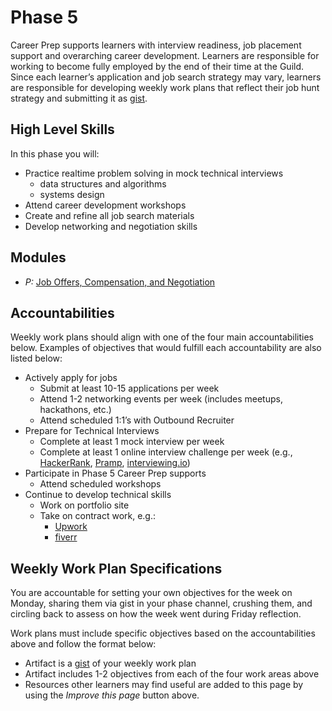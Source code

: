 # Phase 5

Career Prep supports learners with interview readiness, job placement support and overarching career development. Learners are responsible for working to become fully employed by the end of their time at the Guild. Since each learner’s application and job search strategy may vary, learners are responsible for developing weekly work plans that reflect their job hunt strategy and submitting it as [gist][gist].

## High Level Skills

In this phase you will:

- Practice realtime problem solving in mock technical interviews
  - data structures and algorithms
  - systems design
- Attend career development workshops
- Create and refine all job search materials
- Develop networking and negotiation skills

## Modules

- _P:_ [Job Offers, Compensation, and Negotiation](../../modules/Job-Offers-Compensation-and-Negotiation)

## Accountabilities

Weekly work plans should align with one of the four main accountabilities below. Examples of objectives that would fulfill each accountability are also listed below:

- Actively apply for jobs
  - Submit at least 10-15 applications per week
  - Attend 1-2 networking events per week (includes meetups, hackathons, etc.)
  - Attend scheduled 1:1’s with Outbound Recruiter
- Prepare for Technical Interviews
  - Complete at least 1 mock interview per week
  - Complete at least 1 online interview challenge per week (e.g., [HackerRank][hackerrank], [Pramp][pramp], [interviewing.io][interviewing-io])
- Participate in Phase 5 Career Prep supports
  - Attend scheduled workshops
- Continue to develop technical skills
  - Work on portfolio site
  - Take on contract work, e.g.:
    - [Upwork][upwork]
    - [fiverr][fiverr]

## Weekly Work Plan Specifications

You are accountable for setting your own objectives for the week on Monday, sharing them via gist in your phase channel, crushing them, and circling back to assess on how the week went during Friday reflection.

Work plans must include specific objectives based on the accountabilities above and follow the format below:
- Artifact is a [gist][gist] of your weekly work plan
- Artifact includes 1-2 objectives from each of the four work areas above
- Resources other learners may find useful are added to this page by using the _Improve this page_ button above.

<!-- resources -->

[gist]:https://gist.github.com
[upwork]:https://www.upwork.com
[fiverr]:https://www.fiverr.com
[pramp]:https://www.pramp.com
[hackerrank]:https://www.hackerrank.com
[interviewing-io]:https://interviewing.io
